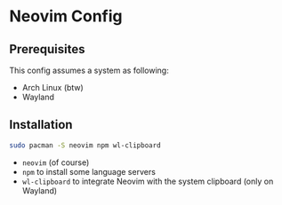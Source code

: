 # Neovim Config

## Prerequisites
This config assumes a system as following:
- Arch Linux (btw)
- Wayland

## Installation

```sh
sudo pacman -S neovim npm wl-clipboard
```

- `neovim` (of course)
- `npm` to install some language servers
- `wl-clipboard` to integrate Neovim with the system clipboard (only on Wayland)

